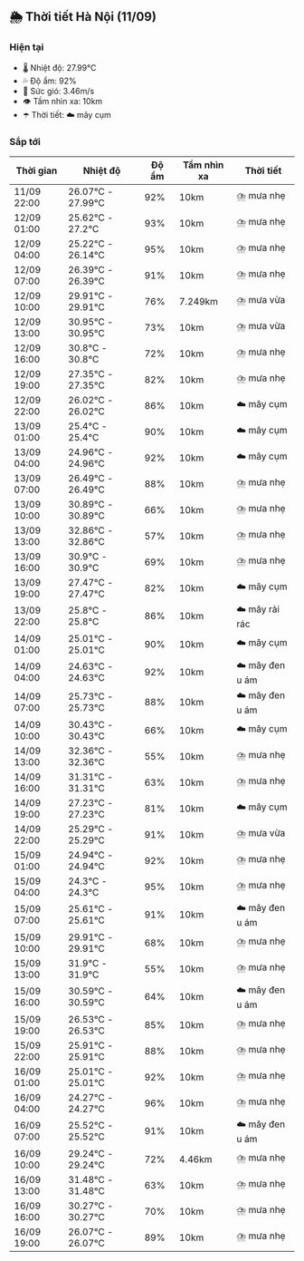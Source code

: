 ## 🌦️ Thời tiết Hà Nội (11/09)

### Hiện tại

- 🌡️ Nhiệt độ: 27.99℃
- 💦 Độ ẩm: 92%
- 💨 Sức gió: 3.46m/s
- 👁️ Tầm nhìn xa: 10km
- ☂️ Thời tiết: ☁️ mây cụm

### Sắp tới

| Thời gian | Nhiệt độ | Độ ẩm | Tầm nhìn xa | Thời tiết |
| --- | --- | --- | --- | --- |
| 11/09 22:00 | 26.07℃ - 27.99℃ | 92% | 10km | ⛈️ mưa nhẹ |
| 12/09 01:00 | 25.62℃ - 27.2℃ | 93% | 10km | ⛈️ mưa nhẹ |
| 12/09 04:00 | 25.22℃ - 26.14℃ | 95% | 10km | ⛈️ mưa nhẹ |
| 12/09 07:00 | 26.39℃ - 26.39℃ | 91% | 10km | ⛈️ mưa nhẹ |
| 12/09 10:00 | 29.91℃ - 29.91℃ | 76% | 7.249km | ⛈️ mưa vừa |
| 12/09 13:00 | 30.95℃ - 30.95℃ | 73% | 10km | ⛈️ mưa vừa |
| 12/09 16:00 | 30.8℃ - 30.8℃ | 72% | 10km | ⛈️ mưa nhẹ |
| 12/09 19:00 | 27.35℃ - 27.35℃ | 82% | 10km | ⛈️ mưa nhẹ |
| 12/09 22:00 | 26.02℃ - 26.02℃ | 86% | 10km | ☁️ mây cụm |
| 13/09 01:00 | 25.4℃ - 25.4℃ | 90% | 10km | ☁️ mây cụm |
| 13/09 04:00 | 24.96℃ - 24.96℃ | 92% | 10km | ☁️ mây cụm |
| 13/09 07:00 | 26.49℃ - 26.49℃ | 88% | 10km | ⛈️ mưa nhẹ |
| 13/09 10:00 | 30.89℃ - 30.89℃ | 66% | 10km | ⛈️ mưa nhẹ |
| 13/09 13:00 | 32.86℃ - 32.86℃ | 57% | 10km | ⛈️ mưa nhẹ |
| 13/09 16:00 | 30.9℃ - 30.9℃ | 69% | 10km | ⛈️ mưa nhẹ |
| 13/09 19:00 | 27.47℃ - 27.47℃ | 82% | 10km | ☁️ mây cụm |
| 13/09 22:00 | 25.8℃ - 25.8℃ | 86% | 10km | ☁️ mây rải rác |
| 14/09 01:00 | 25.01℃ - 25.01℃ | 90% | 10km | ☁️ mây cụm |
| 14/09 04:00 | 24.63℃ - 24.63℃ | 92% | 10km | ☁️ mây đen u ám |
| 14/09 07:00 | 25.73℃ - 25.73℃ | 88% | 10km | ☁️ mây đen u ám |
| 14/09 10:00 | 30.43℃ - 30.43℃ | 66% | 10km | ☁️ mây cụm |
| 14/09 13:00 | 32.36℃ - 32.36℃ | 55% | 10km | ⛈️ mưa nhẹ |
| 14/09 16:00 | 31.31℃ - 31.31℃ | 63% | 10km | ⛈️ mưa nhẹ |
| 14/09 19:00 | 27.23℃ - 27.23℃ | 81% | 10km | ☁️ mây cụm |
| 14/09 22:00 | 25.29℃ - 25.29℃ | 91% | 10km | ⛈️ mưa vừa |
| 15/09 01:00 | 24.94℃ - 24.94℃ | 92% | 10km | ⛈️ mưa nhẹ |
| 15/09 04:00 | 24.3℃ - 24.3℃ | 95% | 10km | ⛈️ mưa nhẹ |
| 15/09 07:00 | 25.61℃ - 25.61℃ | 91% | 10km | ☁️ mây đen u ám |
| 15/09 10:00 | 29.91℃ - 29.91℃ | 68% | 10km | ⛈️ mưa nhẹ |
| 15/09 13:00 | 31.9℃ - 31.9℃ | 55% | 10km | ⛈️ mưa nhẹ |
| 15/09 16:00 | 30.59℃ - 30.59℃ | 64% | 10km | ☁️ mây đen u ám |
| 15/09 19:00 | 26.53℃ - 26.53℃ | 85% | 10km | ⛈️ mưa nhẹ |
| 15/09 22:00 | 25.91℃ - 25.91℃ | 88% | 10km | ⛈️ mưa nhẹ |
| 16/09 01:00 | 25.01℃ - 25.01℃ | 92% | 10km | ⛈️ mưa nhẹ |
| 16/09 04:00 | 24.27℃ - 24.27℃ | 96% | 10km | ⛈️ mưa nhẹ |
| 16/09 07:00 | 25.52℃ - 25.52℃ | 91% | 10km | ☁️ mây đen u ám |
| 16/09 10:00 | 29.24℃ - 29.24℃ | 72% | 4.46km | ⛈️ mưa nhẹ |
| 16/09 13:00 | 31.48℃ - 31.48℃ | 63% | 10km | ⛈️ mưa nhẹ |
| 16/09 16:00 | 30.27℃ - 30.27℃ | 70% | 10km | ⛈️ mưa nhẹ |
| 16/09 19:00 | 26.07℃ - 26.07℃ | 89% | 10km | ⛈️ mưa nhẹ |
